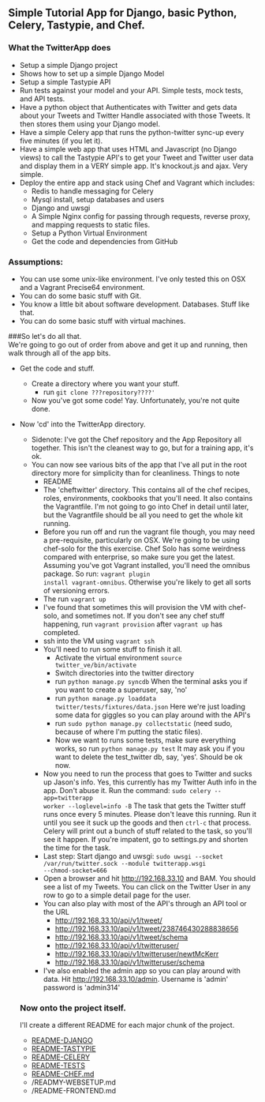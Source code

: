 ## Simple Tutorial App for Django, basic Python, Celery, Tastypie, and Chef.

### What the TwitterApp does
- Setup a simple Django project
- Shows how to set up a simple Django Model
- Setup a simple Tastypie API
- Run tests against your model and your API.  Simple tests, mock tests, and API tests.
- Have a python object that Authenticates with Twitter and gets data about your Tweets and Twitter Handle associated with those Tweets. It then stores them
   using your Django model.
- Have a simple Celery app that runs the python-twitter sync-up every five minutes (if you let it).
- Have a simple web app that uses HTML and Javascript (no Django views) to call the Tastypie API's to get your Tweet and Twitter user data and display them
in a VERY simple app.  It's knockout.js and ajax.  Very simple.
- Deploy the entire app and stack using Chef and Vagrant which includes:
  - Redis to handle messaging for Celery
  - Mysql install, setup databases and users
  - Django and uwsgi
  - A Simple Nginx config for passing through requests, reverse proxy, and mapping requests to static files.
  - Setup a Python Virtual Environment
  - Get the code and dependencies from GitHub

### Assumptions:
- You can use some unix-like environment.  I've only tested this on OSX and a Vagrant Precise64 environment.
- You can do some basic stuff with Git.
- You know a little bit about software development.  Databases. Stuff like that.
- You can do some basic stuff with virtual machines.

###So let's do all that.  
We're going to go out of order from above and get it up and running, then walk through all of the app bits.


- Get the code and stuff.
  - Create a directory where you want your stuff.
    - run <code>git clone ???repository????'</code>
  - Now you've got some code! Yay.  Unfortunately, you're not quite done.
- Now 'cd' into the TwitterApp directory.
  - Sidenote: I've got the Chef repository and the App Repository all together.  This isn't the cleanest way to go, but for a training app, it's ok.
  - You can now see various bits of the app that I've all put in the root directory more for simplicity than for cleanliness. Things to note
    - README
    - The 'cheftwitter' directory.  This contains all of the chef recipes, roles, environments, cookbooks that you'll need.  It also contains the Vagrantfile.
       I'm not going to go into Chef in detail until later, but the Vagrantfile should be all you need to get the whole kit running.
    - Before you run off and run the vagrant file though, you may need a pre-requisite, particularly on OSX.  We're going to be using chef-solo for the this exercise.
       Chef Solo has some weirdness compared with enterprise, so make sure you get the latest.  Assuming you've got Vagrant installed, you'll need the omnibus package.
       So run: <code>vagrant plugin install vagrant-omnibus</code>.  Otherwise you're likely to get all sorts of versioning errors.
    - The run <code>vagrant up</code>
    - I've found that sometimes this will provision the VM with chef-solo, and sometimes not.  If you don't see any chef stuff happening, run <code>vagrant provision</code>
       after <code>vagrant up</code> has completed.
    - ssh into the VM using <code>vagrant ssh</code>
    - You'll need to run some stuff to finish it all.
       - Activate the virtual environment <code>source twitter_ve/bin/activate</code>
       - Switch directories into the twitter directory
       - run <code>python manage.py syncdb</code>  When the terminal asks you if you want to create a superuser, say, 'no'
       - run <code>python manage.py loaddata twitter/tests/fixtures/data.json</code>  Here we're just loading some data for giggles so you can play around with the API's
       - run <code>sudo python manage.py collectstatic</code> (need sudo, because of where I'm putting the static files).
       - Now we want to runs some tests, make sure everything works, so run <code>python manage.py test</code> It may ask you if you want to delete the test_twitter db,
         say, 'yes'.  Should be ok now.
    - Now you need to run the process that goes to Twitter and sucks up Jason's info.  Yes, this currently has my Twitter Auth info in the app.  Don't abuse it.
      Run the command: <code>sudo celery --app=twitterapp worker --loglevel=info -B</code>
      The task that gets the Twitter stuff runs once every 5 minutes.  Please don't leave this running.  Run it until you see it suck up the goods and then
      <code>ctrl-c</code> that process.  Celery will print out a bunch of stuff related to the task, so you'll see it happen.  If you're impatent, go to
      settings.py and shorten the time for the task.
    - Last step: Start django and uwsgi: <code>sudo uwsgi --socket /var/run/twitter.sock --module twitterapp.wsgi --chmod-socket=666</code>
    - Open a browser and hit http://192.168.33.10 and BAM.  You should see a list of my Tweets.  You can click on the Twitter User in any row to
      go to a simple detail page for the user.
    - You can also play with most of the API's through an API tool or the URL
      - http://192.168.33.10/api/v1/tweet/
      - http://192.168.33.10/api/v1/tweet/238746430288838656
      - http://192.168.33.10/api/v1/tweet/schema
      - http://192.168.33.10/api/v1/twitteruser/
      - http://192.168.33.10/api/v1/twitteruser/newtMcKerr
      - http://192.168.33.10/api/v1/twitteruser/schema
    - I've also enabled the admin app so you can play around with data.  Hit http://192.168.33.10/admin.  Username is 'admin' password is 'admin314'

  ### Now onto the project itself.
  I'll create a different README for each major chunk of the project.
  - [README-DJANGO](README-DJANGO.md)
  - [README-TASTYPIE](README-TASTYPIE.md)
  - [README-CELERY](README-CELERY.md)
  - [README-TESTS](README-TESTS.md)
  - [README-CHEF.md](README-CHEF.md)
  - /READMY-WEBSETUP.md
  - /README-FRONTEND.md




